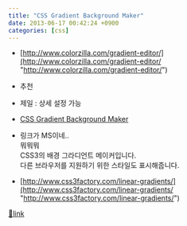 ```yaml
---
title: "CSS Gradient Background Maker"
date: 2013-06-17 00:42:24 +0900
categories: [css]
---
```


- [http://www.colorzilla.com/gradient-editor/](http://www.colorzilla.com/gradient-editor/ "http://www.colorzilla.com/gradient-editor/")
- 추천
- 제일 : 상세 설정 가능

- [CSS Gradient Background Maker](http://ie.microsoft.com/testdrive/graphics/cssgradientbackgroundmaker/)
- 링크가 MS이네..  
뭐뭐뭐  
CSS3의 배경 그라디언트 메이커입니다.  
다른 브라우저를 지원하기 위한 스타일도 표시해줍니다.

- [http://www.css3factory.com/linear-gradients/](http://www.css3factory.com/linear-gradients/ "http://www.css3factory.com/linear-gradients/")






[🔗link](http://www.mins01.com/mh/tech/read/839)